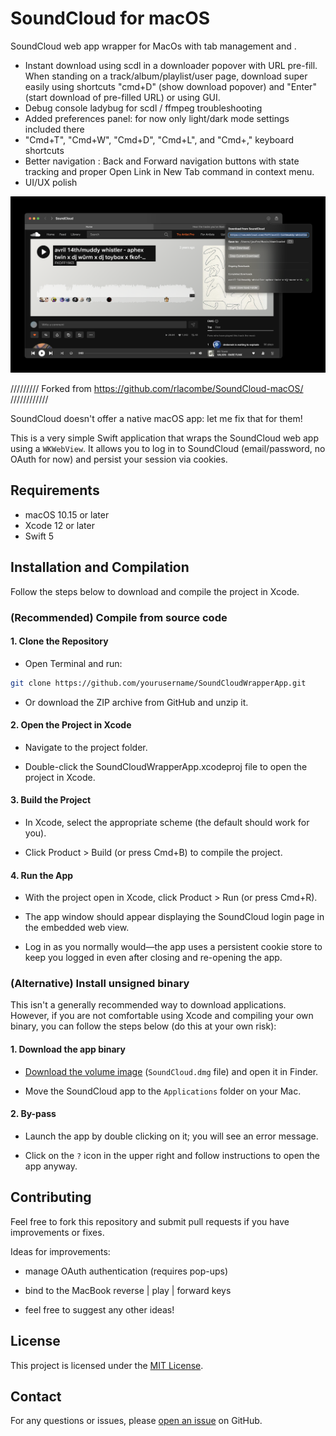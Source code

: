 # SoundCloud for macOS

SoundCloud web app wrapper for MacOs with tab management and .

- Instant download using scdl in a downloader popover with URL pre-fill. When standing on a track/album/playlist/user page, download super easily using shortcuts "cmd+D" (show download popover) and "Enter" (start download of pre-filled URL) or using GUI.
- Debug console ladybug for scdl / ffmpeg troubleshooting
- Added preferences panel: for now only light/dark mode settings included there
- "Cmd+T", "Cmd+W", "Cmd+D", "Cmd+L", and "Cmd+," keyboard shortcuts
- Better navigation : Back and Forward navigation buttons with state tracking and proper Open Link in New Tab command in context menu.
- UI/UX polish

![App screenshot.](screenshot1.png)


///////// Forked from https://github.com/rlacombe/SoundCloud-macOS/ ////////////


SoundCloud doesn't offer a native macOS app: let me fix that for them! 

This is a very simple Swift application that wraps the SoundCloud web app using a `WKWebView`. It allows you to log in to SoundCloud (email/password, no OAuth for now) and persist your session via cookies. 

## Requirements

- macOS 10.15 or later
- Xcode 12 or later
- Swift 5

## Installation and Compilation

Follow the steps below to download and compile the project in Xcode.

### (Recommended) Compile from source code

#### 1. Clone the Repository

- Open Terminal and run:

```bash
git clone https://github.com/yourusername/SoundCloudWrapperApp.git
```

- Or download the ZIP archive from GitHub and unzip it.

#### 2. Open the Project in Xcode

- Navigate to the project folder.

- Double-click the SoundCloudWrapperApp.xcodeproj file to open the project in Xcode.

#### 3. Build the Project

- In Xcode, select the appropriate scheme (the default should work for you).

- Click Product > Build (or press Cmd+B) to compile the project.

#### 4. Run the App

- With the project open in Xcode, click Product > Run (or press Cmd+R).

- The app window should appear displaying the SoundCloud login page in the embedded web view.

- Log in as you normally would—the app uses a persistent cookie store to keep you logged in even after closing and re-opening the app.

### (Alternative) Install unsigned binary

This isn't a generally recommended way to download applications. However, if you are not comfortable using Xcode and compiling your own binary, you can follow the steps below (do this at your own risk):

#### 1. Download the app binary

- [Download the volume image](https://github.com/rlacombe/SoundCloud-macOS/releases/download/v0.1.0/SoundCloud.dmg) (`SoundCloud.dmg` file) and open it in Finder.

- Move the SoundCloud app to the `Applications` folder on your Mac.

#### 2. By-pass 

- Launch the app by double clicking on it; you will see an error message.

- Click on the `?` icon in the upper right and follow instructions to open the app anyway.


## Contributing

Feel free to fork this repository and submit pull requests if you have improvements or fixes. 

Ideas for improvements:

- manage OAuth authentication (requires pop-ups)

- bind to the MacBook reverse | play | forward keys

- feel free to suggest any other ideas!

## License

This project is licensed under the [MIT License](https://opensource.org/license/mit).

## Contact

For any questions or issues, please [open an issue](https://github.com/rlacombe/SoundCloud-macOS/issues) on GitHub.
